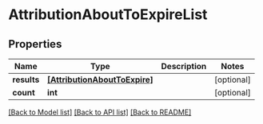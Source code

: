 # AttributionAboutToExpireList


## Properties
Name | Type | Description | Notes
------------ | ------------- | ------------- | -------------
**results** | [**[AttributionAboutToExpire]**](AttributionAboutToExpire.md) |  | [optional] 
**count** | **int** |  | [optional] 

[[Back to Model list]](../README.md#documentation-for-models) [[Back to API list]](../README.md#documentation-for-api-endpoints) [[Back to README]](../README.md)



